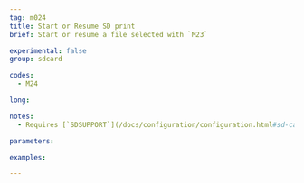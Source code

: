```yaml
---
tag: m024
title: Start or Resume SD print
brief: Start or resume a file selected with `M23`

experimental: false
group: sdcard

codes:
  - M24

long:

notes:
  - Requires [`SDSUPPORT`](/docs/configuration/configuration.html#sd-card-slot)

parameters:

examples:

---
```


